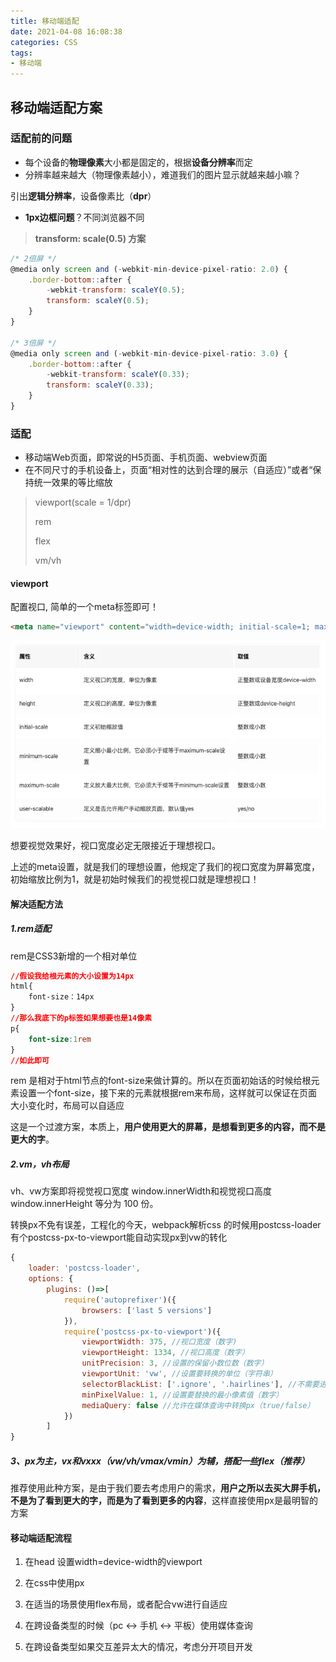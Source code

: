```yaml
---
title: 移动端适配
date: 2021-04-08 16:08:38
categories: CSS
tags:
- 移动端
---
```


## 移动端适配方案

### 适配前的问题

- 每个设备的**物理像素**大小都是固定的，根据**设备分辨率**而定
- 分辨率越来越大（物理像素越小），难道我们的图片显示就越来越小嘛？

引出**逻辑分辨率**，设备像素比（**dpr**）

- **1px边框问题**？不同浏览器不同

>**transform: scale(0.5) 方案**

```js
/* 2倍屏 */
@media only screen and (-webkit-min-device-pixel-ratio: 2.0) {
    .border-bottom::after {
        -webkit-transform: scaleY(0.5);
        transform: scaleY(0.5);
    }
}

/* 3倍屏 */
@media only screen and (-webkit-min-device-pixel-ratio: 3.0) {
    .border-bottom::after {
        -webkit-transform: scaleY(0.33);
        transform: scaleY(0.33);
    }
}
```

### 适配

- 移动端Web页面，即常说的H5页面、手机页面、webview页面
- 在不同尺寸的手机设备上，页面“相对性的达到合理的展示（自适应）”或者“保持统一效果的等比缩放

>viewport(scale = 1/dpr)
>
>rem
>
>flex
>
>vm/vh

#### viewport

配置视口, 简单的一个meta标签即可！

```html
<meta name="viewport" content="width=device-width; initial-scale=1; maximum-scale=1; minimum-scale=1; user-scalable=no;">
```

![img](移动端适配/170e782c3e72b843)

想要视觉效果好，视口宽度必定无限接近于理想视口。

上述的meta设置，就是我们的理想设置，他规定了我们的视口宽度为屏幕宽度，初始缩放比例为1，就是初始时候我们的视觉视口就是理想视口！

#### 解决适配方法

##### 1.rem适配

rem是CSS3新增的一个相对单位

```css
//假设我给根元素的大小设置为14px
html{
    font-size：14px
}
//那么我底下的p标签如果想要也是14像素
p{
    font-size:1rem
}
//如此即可
```

rem 是相对于html节点的font-size来做计算的。所以在页面初始话的时候给根元素设置一个font-size，接下来的元素就根据rem来布局，这样就可以保证在页面大小变化时，布局可以自适应

这是一个过渡方案，本质上，**用户使用更大的屏幕，是想看到更多的内容，而不是更大的字**。

##### 2.vm，vh布局

vh、vw方案即将视觉视口宽度 window.innerWidth和视觉视口高度 window.innerHeight 等分为 100 份。

转换px不免有误差，工程化的今天，webpack解析css 的时候用postcss-loader 有个postcss-px-to-viewport能自动实现px到vw的转化

```js
{
    loader: 'postcss-loader',
    options: {
    	plugins: ()=>[
        	require('autoprefixer')({
        		browsers: ['last 5 versions']
        	}),
        	require('postcss-px-to-viewport')({
        		viewportWidth: 375, //视口宽度（数字)
        		viewportHeight: 1334, //视口高度（数字）
        		unitPrecision: 3, //设置的保留小数位数（数字）
        		viewportUnit: 'vw', //设置要转换的单位（字符串）
        		selectorBlackList: ['.ignore', '.hairlines'], //不需要进行转换的类名（数组）
                minPixelValue: 1, //设置要替换的最小像素值（数字）
                mediaQuery: false //允许在媒体查询中转换px（true/false）
        	})
    	]
}
```

##### 3、px为主，vx和vxxx（vw/vh/vmax/vmin）为辅，搭配一些flex（推荐）

推荐使用此种方案，是由于我们要去考虑用户的需求，**用户之所以去买大屏手机，不是为了看到更大的字，而是为了看到更多的内容**，这样直接使用px是最明智的方案

#### 移动端适配流程

1. 在head 设置width=device-width的viewport

2. 在css中使用px

3. 在适当的场景使用flex布局，或者配合vw进行自适应

4. 在跨设备类型的时候（pc <-> 手机 <-> 平板）使用媒体查询

5. 在跨设备类型如果交互差异太大的情况，考虑分开项目开发

